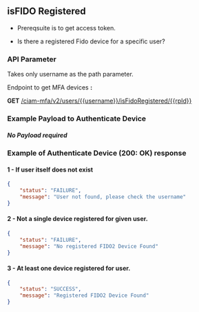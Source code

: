 ## isFIDO Registered

- Prereqsuite is to get access token.

- Is there a registered Fido device for a specific user?

### API Parameter

Takes only username as the path parameter.

<!--
type: tab
titles: Request, Response
-->

Endpoint to get MFA devices **:**

**GET** [/ciam-mfa/v2/users/{{username}}/isFidoRegistered/{{rpId}}](../api/?type=get&path=/users/{username}/isFidoRegistered/{rpId}&version=2.0.0)

### Example Payload to Authenticate Device

##### No Payload required

<!--
type: tab
-->

### Example of Authenticate Device (200: OK) response

#### 1 - If user itself does not exist 
```json
{
    "status": "FAILURE",
    "message": "User not found, please check the username"
}
```

#### 2 - Not a single device registered for given user.
```json
{
    "status": "FAILURE",
    "message": "No registered FIDO2 Device Found"
}
```

#### 3 - At least one device registered for user.
```json
{
    "status": "SUCCESS",
    "message": "Registered FIDO2 Device Found"
}
```
<!-- type: tab-end -->

